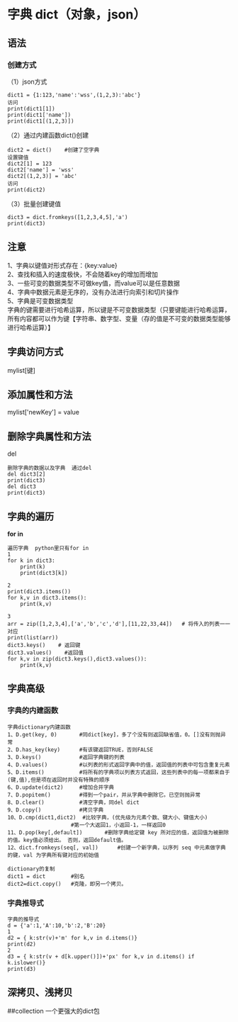 # 字典 dict（对象，json）
## 语法
### 创建方式
（1）json方式
```
dict1 = {1:123,'name':'wss',(1,2,3):'abc'}
访问
print(dict1[1])
print(dict1['name'])
print(dict1[(1,2,3)])
```
（2）通过内建函数dict()创建
```
dict2 = dict()    #创建了空字典
设置键值
dict2[1] = 123
dict2['name'] = 'wss'
dict2[(1,2,3)] = 'abc'
访问
print(dict2)
```
（3）批量创建键值
```
dict3 = dict.fromkeys([1,2,3,4,5],'a')
print(dict3)
```
## 注意
1、字典以键值对形式存在：{key:value}  
2、查找和插入的速度极快，不会随着key的增加而增加  
3、一些可变的数据类型不可做key值，而value可以是任意数据  
4、字典中数据元素是无序的，没有办法进行向索引和切片操作  
5、字典是可变数据类型  
字典的键需要进行哈希运算，所以键是不可变数据类型（只要键能进行哈希运算，所有内容都可以作为键【字符串、数字型、变量（存的值是不可变的数据类型能够进行哈希运算）】
## 字典访问方式
mylist[键]
## 添加属性和方法
mylist['newKey'] = value
## 删除字典属性和方法
del  
```
删除字典的数据以及字典  通过del
del dict3[2]
print(dict3)
del dict3
print(dict3)
```
## 字典的遍历
**for in**
```
遍历字典  python里只有for in
1
for k in dict3:
    print(k)
    print(dict3[k])

2
print(dict3.items())
for k,v in dict3.items():
    print(k,v)

3
arr = zip([1,2,3,4],['a','b','c','d'],[11,22,33,44])   # 将传入的列表一一对应
print(list(arr))
dict3.keys()    # 返回键
dict3.values()    #返回值
for k,v in zip(dict3.keys(),dict3.values()):
    print(k,v)
```
## 字典高级
### 字典的内建函数
```
字典dictionary内建函数
1、D.get(key, 0)       #同dict[key]，多了个没有则返回缺省值，0。[]没有则抛异常
2、D.has_key(key)      #有该键返回TRUE，否则FALSE
3、D.keys()            #返回字典键的列表
4、D.values()          #以列表的形式返回字典中的值，返回值的列表中可包含重复元素
5、D.items()           #将所有的字典项以列表方式返回，这些列表中的每一项都来自于(键,值),但是项在返回时并没有特殊的顺序        
6、D.update(dict2)     #增加合并字典
7、D.popitem()         #得到一个pair，并从字典中删除它。已空则抛异常
8、D.clear()           #清空字典，同del dict
9、D.copy()            #拷贝字典
10、D.cmp(dict1,dict2)  #比较字典，(优先级为元素个数、键大小、键值大小)
                    #第一个大返回1，小返回-1，一样返回0
11、D.pop(key[,default])       #删除字典给定键 key 所对应的值，返回值为被删除的值。key值必须给出。 否则，返回default值。
12、dict.fromkeys(seq[, val])      #创建一个新字典，以序列 seq 中元素做字典的键，val 为字典所有键对应的初始值

dictionary的复制
dict1 = dict        #别名
dict2=dict.copy()   #克隆，即另一个拷贝。
```
### 字典推导式
```
字典的推导式
d = {'a':1,'A':10,'b':2,'B':20}
1
d2 = { k:str(v)+'m' for k,v in d.items()}
print(d2)
2
d3 = { k:str(v + d[k.upper()])+'px' for k,v in d.items() if k.islower()}
print(d3)

```
## 深拷贝、浅拷贝
##collection  一个更强大的dict包